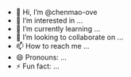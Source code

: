 - 👋 Hi, I’m @chenmao-ove
- 👀 I’m interested in ...
- 🌱 I’m currently learning ...
- 💞️ I’m looking to collaborate on ...
- 📫 How to reach me ...
- 😄 Pronouns: ...
- ⚡ Fun fact: ...

<!---
chenmao-ove/chenmao-ove is a ✨ special ✨ repository because its `README.md` (this file) appears on your GitHub profile.
You can click the Preview link to take a look at your changes.
--->
